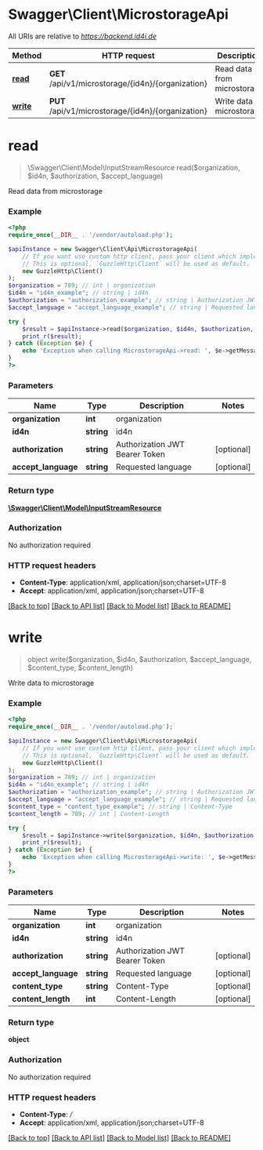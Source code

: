 # Swagger\Client\MicrostorageApi

All URIs are relative to *https://backend.id4i.de*

Method | HTTP request | Description
------------- | ------------- | -------------
[**read**](MicrostorageApi.md#read) | **GET** /api/v1/microstorage/{id4n}/{organization} | Read data from microstorage
[**write**](MicrostorageApi.md#write) | **PUT** /api/v1/microstorage/{id4n}/{organization} | Write data to microstorage


# **read**
> \Swagger\Client\Model\InputStreamResource read($organization, $id4n, $authorization, $accept_language)

Read data from microstorage

### Example
```php
<?php
require_once(__DIR__ . '/vendor/autoload.php');

$apiInstance = new Swagger\Client\Api\MicrostorageApi(
    // If you want use custom http client, pass your client which implements `GuzzleHttp\ClientInterface`.
    // This is optional, `GuzzleHttp\Client` will be used as default.
    new GuzzleHttp\Client()
);
$organization = 789; // int | organization
$id4n = "id4n_example"; // string | id4n
$authorization = "authorization_example"; // string | Authorization JWT Bearer Token
$accept_language = "accept_language_example"; // string | Requested language

try {
    $result = $apiInstance->read($organization, $id4n, $authorization, $accept_language);
    print_r($result);
} catch (Exception $e) {
    echo 'Exception when calling MicrostorageApi->read: ', $e->getMessage(), PHP_EOL;
}
?>
```

### Parameters

Name | Type | Description  | Notes
------------- | ------------- | ------------- | -------------
 **organization** | **int**| organization |
 **id4n** | **string**| id4n |
 **authorization** | **string**| Authorization JWT Bearer Token | [optional]
 **accept_language** | **string**| Requested language | [optional]

### Return type

[**\Swagger\Client\Model\InputStreamResource**](../Model/InputStreamResource.md)

### Authorization

No authorization required

### HTTP request headers

 - **Content-Type**: application/xml, application/json;charset=UTF-8
 - **Accept**: application/xml, application/json;charset=UTF-8

[[Back to top]](#) [[Back to API list]](../../README.md#documentation-for-api-endpoints) [[Back to Model list]](../../README.md#documentation-for-models) [[Back to README]](../../README.md)

# **write**
> object write($organization, $id4n, $authorization, $accept_language, $content_type, $content_length)

Write data to microstorage

### Example
```php
<?php
require_once(__DIR__ . '/vendor/autoload.php');

$apiInstance = new Swagger\Client\Api\MicrostorageApi(
    // If you want use custom http client, pass your client which implements `GuzzleHttp\ClientInterface`.
    // This is optional, `GuzzleHttp\Client` will be used as default.
    new GuzzleHttp\Client()
);
$organization = 789; // int | organization
$id4n = "id4n_example"; // string | id4n
$authorization = "authorization_example"; // string | Authorization JWT Bearer Token
$accept_language = "accept_language_example"; // string | Requested language
$content_type = "content_type_example"; // string | Content-Type
$content_length = 789; // int | Content-Length

try {
    $result = $apiInstance->write($organization, $id4n, $authorization, $accept_language, $content_type, $content_length);
    print_r($result);
} catch (Exception $e) {
    echo 'Exception when calling MicrostorageApi->write: ', $e->getMessage(), PHP_EOL;
}
?>
```

### Parameters

Name | Type | Description  | Notes
------------- | ------------- | ------------- | -------------
 **organization** | **int**| organization |
 **id4n** | **string**| id4n |
 **authorization** | **string**| Authorization JWT Bearer Token | [optional]
 **accept_language** | **string**| Requested language | [optional]
 **content_type** | **string**| Content-Type | [optional]
 **content_length** | **int**| Content-Length | [optional]

### Return type

**object**

### Authorization

No authorization required

### HTTP request headers

 - **Content-Type**: */*
 - **Accept**: application/xml, application/json;charset=UTF-8

[[Back to top]](#) [[Back to API list]](../../README.md#documentation-for-api-endpoints) [[Back to Model list]](../../README.md#documentation-for-models) [[Back to README]](../../README.md)

